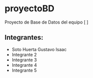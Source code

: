 # proyectoBD
Proyecto de Base de Datos del equipo  [    ]

## Integrantes:
- Soto Huerta Gustavo Isaac
- Integrante 2
- Integrante 3
- Integrante 4
- Integrante 5
